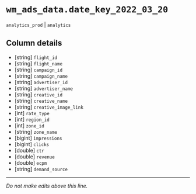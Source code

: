 # `wm_ads_data.date_key_2022_03_20`
`analytics_prod` | `analytics`

## Column details
* [string]    `flight_id`
* [string]    `flight_name`
* [string]    `campaign_id`
* [string]    `campaign_name`
* [string]    `advertiser_id`
* [string]    `advertiser_name`
* [string]    `creative_id`
* [string]    `creative_name`
* [string]    `creative_image_link`
* [int]       `rate_type`
* [int]       `region_id`
* [int]       `zone_id`
* [string]    `zone_name`
* [bigint]    `impressions`
* [bigint]    `clicks`
* [double]    `ctr`
* [double]    `revenue`
* [double]    `ecpm`
* [string]    `demand_source`

-------------------------------------------------------------------------------
*Do not make edits above this line.*
